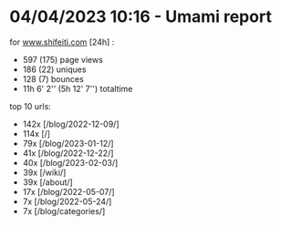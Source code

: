 # 04/04/2023 10:16 - Umami report
for www.shifeiti.com [24h] :

 - 597 (175) page views
 - 186 (22) uniques
 - 128 (7) bounces
 - 11h 6' 2'' (5h 12' 7'') totaltime


top 10 urls:
 - 142x [/blog/2022-12-09/]
 - 114x [/]
 - 79x [/blog/2023-01-12/]
 - 41x [/blog/2022-12-22/]
 - 40x [/blog/2023-02-03/]
 - 39x [/wiki/]
 - 39x [/about/]
 - 17x [/blog/2022-05-07/]
 - 7x [/blog/2022-05-24/]
 - 7x [/blog/categories/]


